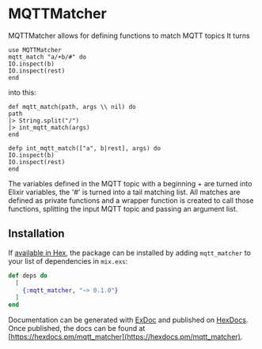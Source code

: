 # MQTTMatcher

MQTTMatcher allows for defining functions to match MQTT topics
It turns

```
use MQTTMatcher
mqtt_match "a/+b/#" do
IO.inspect(b)
IO.inspect(rest)
end
```

into this:

```
def mqtt_match(path, args \\ nil) do
path
|> String.split("/")
|> int_mqtt_match(args)
end

defp int_mqtt_match(["a", b|rest], args) do
IO.inspect(b)
IO.inspect(rest)
end
```

The variables defined in the MQTT topic with a beginning + are turned into Elixir variables,
the '#' is turned into a tail matching list. All matches are defined as private functions and a wrapper function
is created to call those functions, splitting the input MQTT topic and passing an argument list.

## Installation

If [available in Hex](https://hex.pm/docs/publish), the package can be installed
by adding `mqtt_matcher` to your list of dependencies in `mix.exs`:

```elixir
def deps do
  [
    {:mqtt_matcher, "~> 0.1.0"}
  ]
end
```

Documentation can be generated with [ExDoc](https://github.com/elixir-lang/ex_doc)
and published on [HexDocs](https://hexdocs.pm). Once published, the docs can
be found at [https://hexdocs.pm/mqtt_matcher](https://hexdocs.pm/mqtt_matcher).

